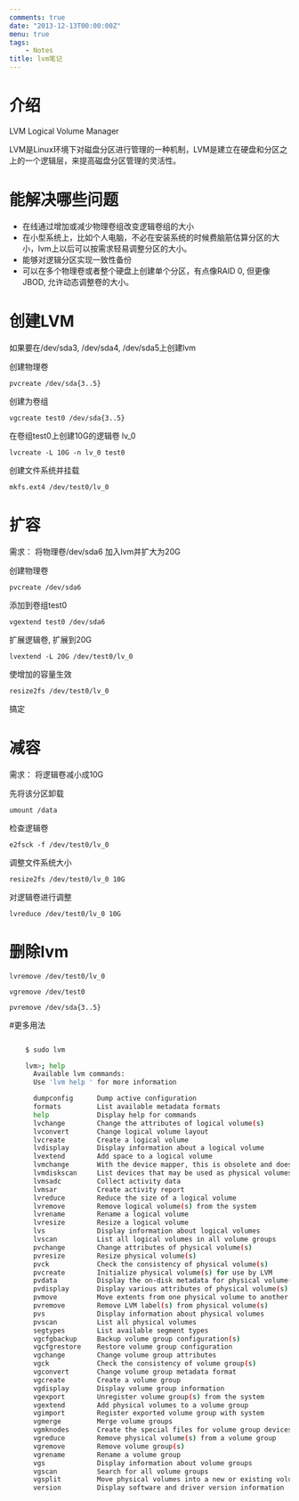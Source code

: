 ```yaml
---
comments: true
date: "2013-12-13T00:00:00Z"
menu: true
tags:
    - Notes
title: lvm笔记
---
```


# 介绍

LVM Logical Volume Manager

LVM是Linux环境下对磁盘分区进行管理的一种机制，LVM是建立在硬盘和分区之上的一个逻辑层，来提高磁盘分区管理的灵活性。

# 能解决哪些问题

+ 在线通过增加或减少物理卷组改变逻辑卷组的大小
+ 在小型系统上，比如个人电脑，不必在安装系统的时候费脑筋估算分区的大小，lvm上以后可以按需求轻易调整分区的大小。
+ 能够对逻辑分区实现一致性备份
+ 可以在多个物理卷或者整个硬盘上创建单个分区，有点像RAID 0, 但更像JBOD, 允许动态调整卷的大小。

# 创建LVM

如果要在/dev/sda3, /dev/sda4, /dev/sda5上创建lvm

创建物理卷

    pvcreate /dev/sda{3..5}
创建为卷组

    vgcreate test0 /dev/sda{3..5}
在卷组test0上创建10G的逻辑卷 lv_0

    lvcreate -L 10G -n lv_0 test0
创建文件系统并挂载

    mkfs.ext4 /dev/test0/lv_0

# 扩容

需求： 将物理卷/dev/sda6 加入lvm并扩大为20G

创建物理卷

    pvcreate /dev/sda6
添加到卷组test0

    vgextend test0 /dev/sda6
扩展逻辑卷, 扩展到20G

    lvextend -L 20G /dev/test0/lv_0
使增加的容量生效

    resize2fs /dev/test0/lv_0
搞定

# 减容

需求： 将逻辑卷减小成10G

先将该分区卸载

    umount /data
检查逻辑卷

    e2fsck -f /dev/test0/lv_0
调整文件系统大小

    resize2fs /dev/test0/lv_0 10G
对逻辑卷进行调整

    lvreduce /dev/test0/lv_0 10G

# 删除lvm

    lvremove /dev/test0/lv_0

    vgremove /dev/test0

    pvremove /dev/sda{3..5}

#更多用法

```bash

    $ sudo lvm

    lvm>; help
      Available lvm commands:
      Use 'lvm help ' for more information

      dumpconfig      Dump active configuration
      formats         List available metadata formats
      help            Display help for commands
      lvchange        Change the attributes of logical volume(s)
      lvconvert       Change logical volume layout
      lvcreate        Create a logical volume
      lvdisplay       Display information about a logical volume
      lvextend        Add space to a logical volume
      lvmchange       With the device mapper, this is obsolete and does nothing.
      lvmdiskscan     List devices that may be used as physical volumes
      lvmsadc         Collect activity data
      lvmsar          Create activity report
      lvreduce        Reduce the size of a logical volume
      lvremove        Remove logical volume(s) from the system
      lvrename        Rename a logical volume
      lvresize        Resize a logical volume
      lvs             Display information about logical volumes
      lvscan          List all logical volumes in all volume groups
      pvchange        Change attributes of physical volume(s)
      pvresize        Resize physical volume(s)
      pvck            Check the consistency of physical volume(s)
      pvcreate        Initialize physical volume(s) for use by LVM
      pvdata          Display the on-disk metadata for physical volume(s)
      pvdisplay       Display various attributes of physical volume(s)
      pvmove          Move extents from one physical volume to another
      pvremove        Remove LVM label(s) from physical volume(s)
      pvs             Display information about physical volumes
      pvscan          List all physical volumes
      segtypes        List available segment types
      vgcfgbackup     Backup volume group configuration(s)
      vgcfgrestore    Restore volume group configuration
      vgchange        Change volume group attributes
      vgck            Check the consistency of volume group(s)
      vgconvert       Change volume group metadata format
      vgcreate        Create a volume group
      vgdisplay       Display volume group information
      vgexport        Unregister volume group(s) from the system
      vgextend        Add physical volumes to a volume group
      vgimport        Register exported volume group with system
      vgmerge         Merge volume groups
      vgmknodes       Create the special files for volume group devices in /dev
      vgreduce        Remove physical volume(s) from a volume group
      vgremove        Remove volume group(s)
      vgrename        Rename a volume group
      vgs             Display information about volume groups
      vgscan          Search for all volume groups
      vgsplit         Move physical volumes into a new or existing volume group
      version         Display software and driver version information
```
